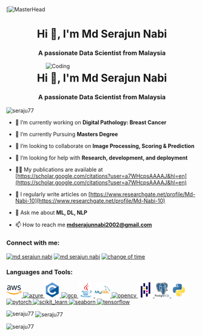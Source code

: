[![MasterHead](https://www.simplilearn.com/ice9/free_resources_article_thumb/how_to_become_a_data_scientist.jpg)
<h1 align="center">Hi 👋, I'm Md Serajun Nabi</h1>
<h3 align="center">A passionate Data Scientist from Malaysia</h3>
<img align="right" alt="Coding" width="400" src="https://miro.medium.com/v2/resize:fit:900/1*YCrp0Z8mAOe2IUV9XmlEDw.gif">


<h1 align="center">Hi 👋, I'm Md Serajun Nabi</h1>
<h3 align="center">A passionate Data Scientist from Malaysia</h3>

<p align="left"> <img src="https://komarev.com/ghpvc/?username=seraju77&label=Profile%20views&color=0e75b6&style=flat" alt="seraju77" /> </p>

- 🔭 I’m currently working on **Digital Pathology: Breast Cancer**

- 🌱 I’m currently Pursuing **Masters Degree**

- 👯 I’m looking to collaborate on **Image Processing, Scoring & Prediction**

- 🤝 I’m looking for help with **Research, development, and deployment**

- 👨‍💻 My publications are available at [https://scholar.google.com/citations?user=a7WHcpsAAAAJ&hl=en](https://scholar.google.com/citations?user=a7WHcpsAAAAJ&hl=en)

- 📝 I regularly write articles on [https://www.researchgate.net/profile/Md-Nabi-10](https://www.researchgate.net/profile/Md-Nabi-10)

- 💬 Ask me about **ML, DL, NLP**

- 📫 How to reach me **mdserajunnabi2002@gmail.com**

<h3 align="left">Connect with me:</h3>
<p align="left">
<a href="https://linkedin.com/in/md serajun nabi" target="blank"><img align="center" src="https://raw.githubusercontent.com/rahuldkjain/github-profile-readme-generator/master/src/images/icons/Social/linked-in-alt.svg" alt="md serajun nabi" height="30" width="40" /></a>
<a href="https://kaggle.com/md serajun nabi" target="blank"><img align="center" src="https://raw.githubusercontent.com/rahuldkjain/github-profile-readme-generator/master/src/images/icons/Social/kaggle.svg" alt="md serajun nabi" height="30" width="40" /></a>
<a href="https://www.youtube.com/c/change of time" target="blank"><img align="center" src="https://raw.githubusercontent.com/rahuldkjain/github-profile-readme-generator/master/src/images/icons/Social/youtube.svg" alt="change of time" height="30" width="40" /></a>
</p>

<h3 align="left">Languages and Tools:</h3>
<p align="left"> <a href="https://aws.amazon.com" target="_blank" rel="noreferrer"> <img src="https://raw.githubusercontent.com/devicons/devicon/master/icons/amazonwebservices/amazonwebservices-original-wordmark.svg" alt="aws" width="40" height="40"/> </a> <a href="https://azure.microsoft.com/en-in/" target="_blank" rel="noreferrer"> <img src="https://www.vectorlogo.zone/logos/microsoft_azure/microsoft_azure-icon.svg" alt="azure" width="40" height="40"/> </a> <a href="https://www.cprogramming.com/" target="_blank" rel="noreferrer"> <img src="https://raw.githubusercontent.com/devicons/devicon/master/icons/c/c-original.svg" alt="c" width="40" height="40"/> </a> <a href="https://cloud.google.com" target="_blank" rel="noreferrer"> <img src="https://www.vectorlogo.zone/logos/google_cloud/google_cloud-icon.svg" alt="gcp" width="40" height="40"/> </a> <a href="https://www.java.com" target="_blank" rel="noreferrer"> <img src="https://raw.githubusercontent.com/devicons/devicon/master/icons/java/java-original.svg" alt="java" width="40" height="40"/> </a> <a href="https://www.mysql.com/" target="_blank" rel="noreferrer"> <img src="https://raw.githubusercontent.com/devicons/devicon/master/icons/mysql/mysql-original-wordmark.svg" alt="mysql" width="40" height="40"/> </a> <a href="https://opencv.org/" target="_blank" rel="noreferrer"> <img src="https://www.vectorlogo.zone/logos/opencv/opencv-icon.svg" alt="opencv" width="40" height="40"/> </a> <a href="https://pandas.pydata.org/" target="_blank" rel="noreferrer"> <img src="https://raw.githubusercontent.com/devicons/devicon/2ae2a900d2f041da66e950e4d48052658d850630/icons/pandas/pandas-original.svg" alt="pandas" width="40" height="40"/> </a> <a href="https://www.postgresql.org" target="_blank" rel="noreferrer"> <img src="https://raw.githubusercontent.com/devicons/devicon/master/icons/postgresql/postgresql-original-wordmark.svg" alt="postgresql" width="40" height="40"/> </a> <a href="https://www.python.org" target="_blank" rel="noreferrer"> <img src="https://raw.githubusercontent.com/devicons/devicon/master/icons/python/python-original.svg" alt="python" width="40" height="40"/> </a> <a href="https://pytorch.org/" target="_blank" rel="noreferrer"> <img src="https://www.vectorlogo.zone/logos/pytorch/pytorch-icon.svg" alt="pytorch" width="40" height="40"/> </a> <a href="https://scikit-learn.org/" target="_blank" rel="noreferrer"> <img src="https://upload.wikimedia.org/wikipedia/commons/0/05/Scikit_learn_logo_small.svg" alt="scikit_learn" width="40" height="40"/> </a> <a href="https://seaborn.pydata.org/" target="_blank" rel="noreferrer"> <img src="https://seaborn.pydata.org/_images/logo-mark-lightbg.svg" alt="seaborn" width="40" height="40"/> </a> <a href="https://www.tensorflow.org" target="_blank" rel="noreferrer"> <img src="https://www.vectorlogo.zone/logos/tensorflow/tensorflow-icon.svg" alt="tensorflow" width="40" height="40"/> </a> </p>

<p><img align="left" src="https://github-readme-stats.vercel.app/api/top-langs?username=seraju77&show_icons=true&locale=en&layout=compact" alt="seraju77" /></p>

<p>&nbsp;<img align="center" src="https://github-readme-stats.vercel.app/api?username=seraju77&show_icons=true&locale=en" alt="seraju77" /></p>

<p><img align="center" src="https://github-readme-streak-stats.herokuapp.com/?user=seraju77&" alt="seraju77" /></p>

